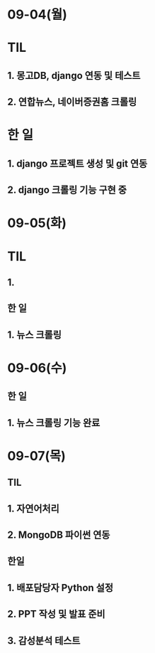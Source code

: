 # 09-04(월)

# TIL

## 1. 몽고DB, django 연동 및 테스트

## 2. 연합뉴스, 네이버증권홈 크롤링

# 한 일

## 1. django 프로젝트 생성 및 git 연동

## 2. django 크롤링 기능 구현 중

# 09-05(화)

# TIL

## 1.

## 한 일

## 1. 뉴스 크롤링

# 09-06(수)

## 한 일

## 1. 뉴스 크롤링 기능 완료



# 09-07(목)

## TIL

## 1. 자연어처리

## 2. MongoDB 파이썬 연동



## 한일

## 1. 배포담당자 Python 설정

## 2. PPT 작성 및 발표 준비

## 3. 감성분석 테스트

